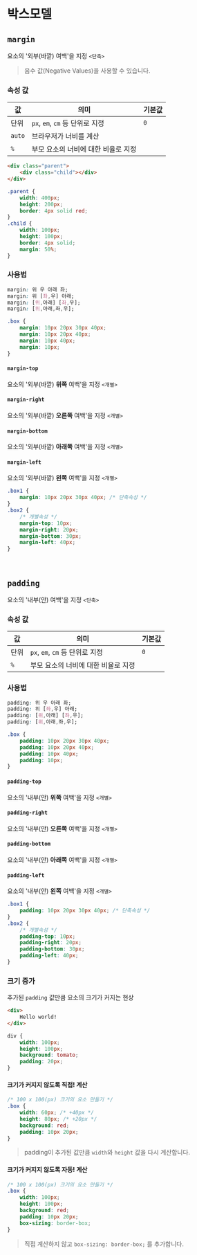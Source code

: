 # 박스모델

## `margin`

요소의 '외부(바깥) 여백'을 지정 `<단축>`

> 음수 값(Negative Values)을 사용할 수 있습니다. 

### 속성 값

| 값     | 의미                                | 기본값 |
| ------ | ----------------------------------- | ------ |
| 단위   | `px`, `em`, `cm` 등 단위로 지정     | `0`    |
| `auto` | 브라우저가 너비를 계산              |        |
| `%`    | 부모 요소의 너비에 대한 비율로 지정 |        |

```html
<div class="parent">
    <div class="child"></div>
</div>
```

```css
.parent {
    width: 400px;
    height: 200px;
    border: 4px solid red;
}
.child {
    width: 100px;
    height: 100px;
    border: 4px solid;
    margin: 50%;
}
```

### 사용법

```css
margin: 위 우 아래 좌;
margin: 위 [좌,우] 아래;
margin: [위,아래] [좌,우];
margin: [위,아래,좌,우];
```

```css
.box {
    margin: 10px 20px 30px 40px;
    margin: 10px 20px 40px;
    margin: 10px 40px;
    margin: 10px;
}
```

#### `margin-top`

요소의 '외부(바깥) **위쪽** 여백'을 지정 `<개별>`

#### `margin-right`

요소의 '외부(바깥) **오른쪽** 여백'을 지정 `<개별>`

#### `margin-bottom`

요소의 '외부(바깥) **아래쪽** 여백'을 지정 `<개별>`

#### `margin-left`

요소의 '외부(바깥) **왼쪽** 여백'을 지정 `<개별>`

```css
.box1 {
    margin: 10px 20px 30px 40px; /* 단축속성 */
}
.box2 {
    /* 개별속성 */
    margin-top: 10px;
    margin-right: 20px;
    margin-bottom: 30px;
    margin-left: 40px;
}
```

<br>

## `padding`

요소의 '내부(안) 여백'을 지정 `<단축>`

### 속성 값

| 값   | 의미                                | 기본값 |
| ---- | ----------------------------------- | ------ |
| 단위 | `px`, `em`, `cm` 등 단위로 지정     | `0`    |
| `%`  | 부모 요소의 너비에 대한 비율로 지정 |        |

### 사용법

```css
padding: 위 우 아래 좌;
padding: 위 [좌,우] 아래;
padding: [위,아래] [좌,우];
padding: [위,아래,좌,우];
```

```css
.box {
    padding: 10px 20px 30px 40px;
    padding: 10px 20px 40px;
    padding: 10px 40px;
    padding: 10px;
}
```

#### `padding-top`

요소의 '내부(안) **위쪽** 여백'을 지정 `<개별>`

#### `padding-right`

요소의 '내부(안) **오른쪽** 여백'을 지정 `<개별>`

#### `padding-bottom`

요소의 '내부(안) **아래쪽** 여백'을 지정 `<개별>`

#### `padding-left`

요소의 '내부(안) **왼쪽** 여백'을 지정 `<개별>`

```css
.box1 {
    padding: 10px 20px 30px 40px; /* 단축속성 */
}
.box2 {
    /* 개별속성 */
    padding-top: 10px;
    padding-right: 20px;
    padding-bottom: 30px;
    padding-left: 40px;
}
```

### 크기 증가

추가된 `padding` 값만큼 요소의 크기가 커지는 현상

```html
<div>
    Hello world!
</div>
```

```css
div {
    width: 100px;
    height: 100px;
    background: tomato;
    padding: 20px;
}
```

#### 크기가 커지지 않도록 직접! 계산

```css
/* 100 x 100(px) 크기의 요소 만들기 */
.box {
    width: 60px; /* +40px */
    height: 80px; /* +20px */
    background: red;
    padding: 10px 20px;
}
```

> padding이 추가된 값만큼 `width`와 `height` 값을 다시 계산합니다. 

#### 크기가 커지지 않도록 자동! 계산

```css
/* 100 x 100(px) 크기의 요소 만들기 */
.box {
    width: 100px;
    height: 100px;
    background: red;
    padding: 10px 20px;
    box-sizing: border-box;
}
```

> 직접 계산하지 않고 `box-sizing: border-box;` 를 추가합니다. 